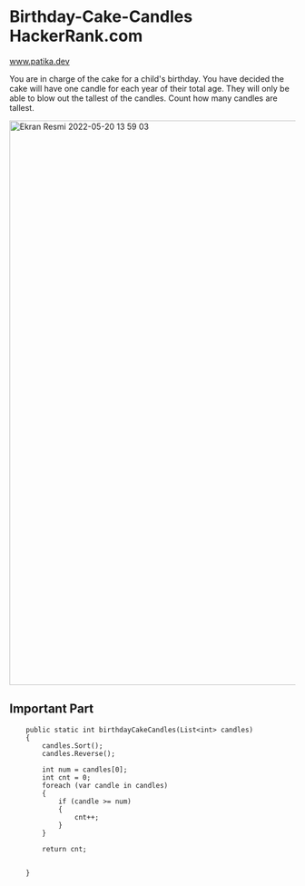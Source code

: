 # Birthday-Cake-Candles HackerRank.com
www.patika.dev

You are in charge of the cake for a child's birthday. You have decided the cake will have one candle for each year of their total age. They will only be able to blow out the tallest of the candles. Count how many candles are tallest.




<img width="994" alt="Ekran Resmi 2022-05-20 13 59 03" src="https://user-images.githubusercontent.com/105243448/169515798-455b2d41-85ce-4bbe-9082-cc9a0df40c6e.png">



## Important Part

```
    public static int birthdayCakeCandles(List<int> candles)
    {
        candles.Sort();
        candles.Reverse();

        int num = candles[0];
        int cnt = 0;
        foreach (var candle in candles)
        {
            if (candle >= num)
            {
                cnt++;
            }
        }

        return cnt;


    }
```
